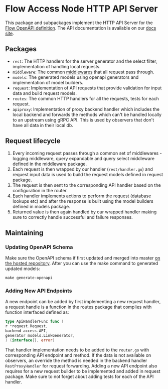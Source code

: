 # Flow Access Node HTTP API Server

This package and subpackages implement the HTTP API Server for
the [Flow OpenAPI definition](https://github.com/onflow/flow/blob/master/openapi/access.yaml). The API documentation is
available on our [docs site](https://docs.onflow.org/http-api/).

## Packages

- `rest`: The HTTP handlers for the server generator and the select filter, implementation of handling local requests.
- `middleware`: The common [middlewares](https://github.com/gorilla/mux#middleware) that all request pass through.
- `models`: The generated models using openapi generators and implementation of model builders.
- `request`: Implementation of API requests that provide validation for input data and build request models.
- `routes`: The common HTTP handlers for all the requests, tests for each request.
- `apiproxy`: Implementation of proxy backend handler which includes the local backend and forwards the methods which 
can't be handled locally to an upstream using gRPC API. This is used by observers that don't have all data in their
local db.

## Request lifecycle

1. Every incoming request passes through a common set of middlewares - logging middleware, query expandable and query
   select middleware defined in the middleware package.
2. Each request is then wrapped by our handler (`rest/handler.go`) and request input data is used to build the request
   models defined in request package.
3. The request is then sent to the corresponding API handler based on the configuration in the router.
4. Each handler implements actions to perform the request (database lookups etc) and after the response is built using
   the model builders defined in models package.
5. Returned value is then again handled by our wrapped handler making sure to correctly handle successful and failure
   responses.

## Maintaining

### Updating OpenAPI Schema

Make sure the OpenAPI schema if first updated and merged into
master [on the hosted repository](https://github.com/onflow/flow/tree/master/openapi). After you can use the make
command to generated updated models:

```makefile
make generate-openapi
```

### Adding New API Endpoints

A new endpoint can be added by first implementing a new request handler, a request handle is a function in the routes
package that complies with function interfaced defined as:

```go
type ApiHandlerFunc func (
r *request.Request,
backend access.API,
generator models.LinkGenerator,
) (interface{}, error)
```

That handler implementation needs to be added to the `router.go` with corresponding API endpoint and method. If the data
is not available on observers, an override the method is needed in the backend handler `RestProxyHandler` for request 
forwarding. Adding a new API endpoint also requires for a new request builder to be implemented and added in request 
package. Make sure to not forget about adding tests for each of the API handler.
